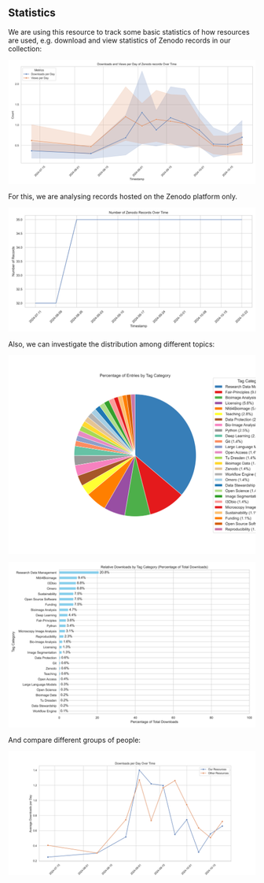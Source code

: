 ## Statistics

We are using this resource to track some basic statistics of how resources are used, e.g. download and view statistics of Zenodo records in our collection:

![](downloads_and_views_over_time.png)

For this, we are analysing records hosted on the Zenodo platform only.

![](number_of_records_over_time.png)

Also, we can investigate the distribution among different topics:

![](distribution_of_tag_categories.png)

![](relative_downloads_by_tags.png)

And compare different groups of people:

![](ours_vs_others.png)


